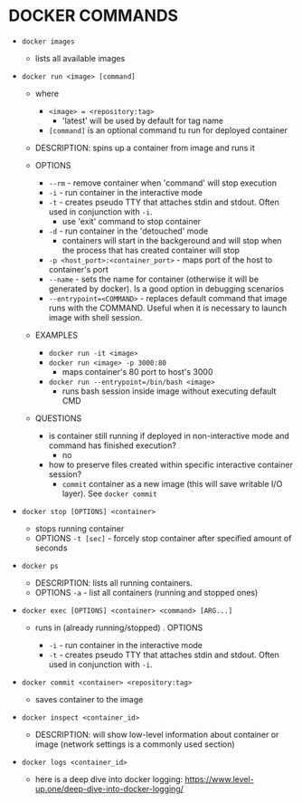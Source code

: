 # DOCKER COMMANDS
- `docker images`
    - lists all available images

- `docker run <image> [command]`
    - where
        - `<image> = <repository:tag>`
            - 'latest' will be used by default for tag name
        - `[command]` is an optional command tu run for deployed container
    - DESCRIPTION: spins up a container from image and runs it
    - OPTIONS
        - `--rm` - remove container when 'command' will stop execution
        - `-i` - run container in the interactive mode
        - `-t` - creates pseudo TTY that attaches stdin and stdout. Often used in conjunction with `-i`.
            - use 'exit' command to stop container
        - `-d` - run container in the 'detouched' mode
            - containers will start in the backgeround and will stop when the process that has created container will stop
        - `-p <host_port>:<container_port>` - maps port of the host to container's port
        - `--name` - sets the name for container (otherwise it will be generated by docker). Is a good option in debugging scenarios
        - `--entrypoint=<COMMAND>` - replaces default command that image runs with the COMMAND. Useful when it is necessary to launch image with shell session.
    - EXAMPLES
        - `docker run -it <image>`
        - `docker run <image> -p 3000:80`
            - maps container's 80 port to host's 3000
        - `docker run --entrypoint=/bin/bash <image>`
            - runs bash session inside image without executing default CMD

    - QUESTIONS
        - is container still running if deployed in non-interactive mode and command has finished execution?
            - no
        - how to preserve files created within specific interactive container session?
            - `commit` container as a new image (this will save writable I/O layer). See `docker commit`

- `docker stop [OPTIONS] <container>`
    - stops running container
    - OPTIONS
        `-t [sec]` - forcely stop container after specified amount of seconds

- `docker ps`
    - DESCRIPTION: lists all running containers.
    - OPTIONS
        `-a` - list all containers (running and  stopped ones)
        
- `docker exec [OPTIONS] <container> <command> [ARG...]`
    - runs <command> in (already running/stopped) <container>.
    OPTIONS
        - `-i` - run container in the interactive mode
        - `-t` - creates pseudo TTY that attaches stdin and stdout. Often used in conjunction with `-i`.
        

- `docker commit <container> <repository:tag>`
    - saves container to the image

- `docker inspect <container_id>`
    - DESCRIPTION: will show low-level information about container or image (network settings is a commonly used section)

- `docker logs <container_id>`
    - here is a deep dive into docker logging: https://www.level-up.one/deep-dive-into-docker-logging/
